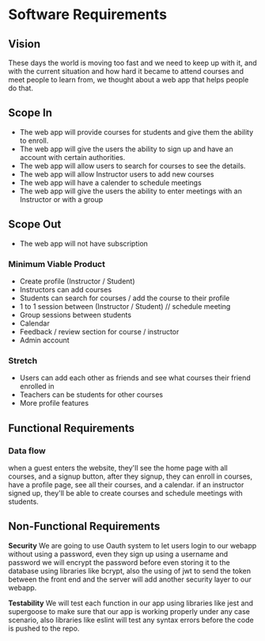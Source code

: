 # Software Requirements
## Vision
These days the world is moving too fast and we need to keep up with it, and with the current situation and how hard it became to attend courses and meet people to learn from, we thought about a web app that helps people do that.


## Scope In
- The web app will provide courses for students and give them the ability to enroll.
- The web app will give the users the ability to sign up and have an account with certain authorities.
- The web app will allow users to search for courses to see the details.
- The web app will allow Instructor users to add new courses
- The web app will have a calender to schedule meetings
- The web app will give the users the ability to enter meetings with an Instructor or with a group

## Scope Out
- The web app will not have subscription

### Minimum Viable Product
- Create profile (Instructor / Student)
- Instructors can add courses
- Students can search for courses / add the course to their profile
- 1 to 1 session between (Instructor / Student) // schedule meeting
- Group sessions between students
- Calendar 
- Feedback / review section for course / instructor
- Admin account

### Stretch
- Users can add each other as friends and see what courses their friend enrolled in
- Teachers can be students for other courses 
- More profile features

## Functional Requirements

### Data flow
when a guest enters the website, they'll see the home page with all courses, and a signup button, after they signup, they can enroll in courses, have a profile page, see all their courses, and a calendar. if an instructor signed up, they'll be able to create courses and schedule meetings with students.

## Non-Functional Requirements

**Security**
We are going to use Oauth system to let users login to our webapp without using a password, even they sign up using a username and password we will encrypt the password before even storing it to the database using libraries like bcrypt, also the using of jwt to send the token between the front end and the server will add another security layer to our webapp.

**Testability**
We will test each function in our app using libraries like jest and supergoose to make sure that our app is working properly under any case scenario, also libraries like eslint will test any syntax errors before the code is pushed to the repo.